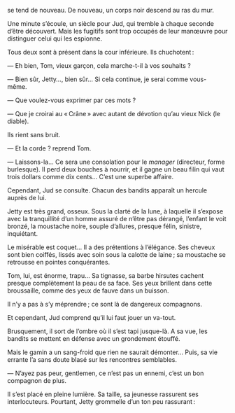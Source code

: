 se tend de nouveau. De nouveau, un corps noir descend au ras du mur.

Une minute s’écoule, un siècle pour Jud, qui tremble à chaque seconde
d’être découvert. Mais les fugitifs sont trop occupés de leur manœuvre
pour distinguer celui qui les espionne.

Tous deux sont à présent dans la cour inférieure. Ils chuchotent :

— Eh bien, Tom, vieux garçon, cela marche-t-il à vos souhaits ?

— Bien sûr, Jetty…, bien sûr… Si cela continue, je serai comme vous-
même.

— Que voulez-vous exprimer par ces mots ?

— Que je croirai au « Crâne » avec autant de dévotion qu’au vieux Nick
(le diable).

Ils rient sans bruit.

— Et la corde ? reprend Tom.

— Laissons-la… Ce sera une consolation pour le _manager_ (directeur,
forme burlesque). Il perd deux bouches à nourrir, et il gagne un beau filin
qui vaut trois dollars comme dix cents… C’est une superbe affaire.

Cependant, Jud se consulte. Chacun des bandits apparaît un hercule auprès de lui.

Jetty est très grand, osseux. Sous la clarté de la lune, à laquelle il s’expose avec la tranquillité d’un homme assuré de n’être pas dérangé, l’enfant le voit bronzé, la moustache noire, souple d’allures, presque félin, sinistre, inquiétant.

Le misérable est coquet… Il a des prétentions à l’élégance. Ses cheveux
sont bien coiffés, lissés avec soin sous la calotte de laine ; sa moustache se retrousse en pointes conquérantes.

Tom, lui, est énorme, trapu… Sa tignasse, sa barbe hirsutes cachent
presque complètement la peau de sa face. Ses yeux brillent dans cette
broussaille, comme des yeux de fauve dans un buisson.

Il n’y a pas à s’y méprendre ; ce sont là de dangereux compagnons.

Et cependant, Jud comprend qu’il lui faut jouer un va-tout.

Brusquement, il sort de l’ombre où il s’est tapi jusque-là. A sa vue, les
bandits se mettent en défense avec un grondement étouffé.

Mais le gamin a un sang-froid que rien ne saurait démonter… Puis, sa vie errante l’a sans doute blasé sur les rencontres semblables.

— N’ayez pas peur, gentlemen, ce n’est pas un ennemi, c’est un bon
compagnon de plus.

Il s’est placé en pleine lumière. Sa taille, sa jeunesse rassurent ses interlocuteurs. Pourtant, Jetty grommelle d’un ton peu rassurant :
